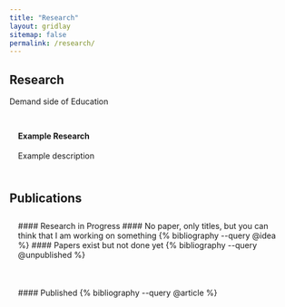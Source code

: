 ```yaml
---
title: "Research"
layout: gridlay
sitemap: false
permalink: /research/
---
```


<style>
img{
  border-radius: 10px;
}
.col-md-3 {
  margin-top:10px;
  margin-bottom:10px;
  padding:0px;
  display:block;
  overflow:hidden;
  text-align:center;
  display: table-cell;
  background: white;
  border-radius: 20px;
  height: auto;
}
iframe {
  margin:0;
  padding:0;
  width: 175px;
  display: inline;
  vertical-align: middle;
}
</style>

## Research
Demand side of Education
<div class="jumbotron">
<div class="col-md-12 col-sm-12">
<h4>Example Research</h4>

Example description
</div>
</div>

## Publications
<style>
.jumbotron{
    padding:3%;
    padding-bottom:10px;
    padding-top:10px;
    margin-top:10px;
    margin-bottom:30px;
}
</style>

<div class="jumbotron">
#### Research in Progress
#### No paper, only titles, but you can think that I am working on something
{% bibliography --query @idea %}
#### Papers exist but not done yet
{% bibliography --query @unpublished %}
</div>


<div class="jumbotron">
#### Published
{% bibliography --query @article %}
</div>